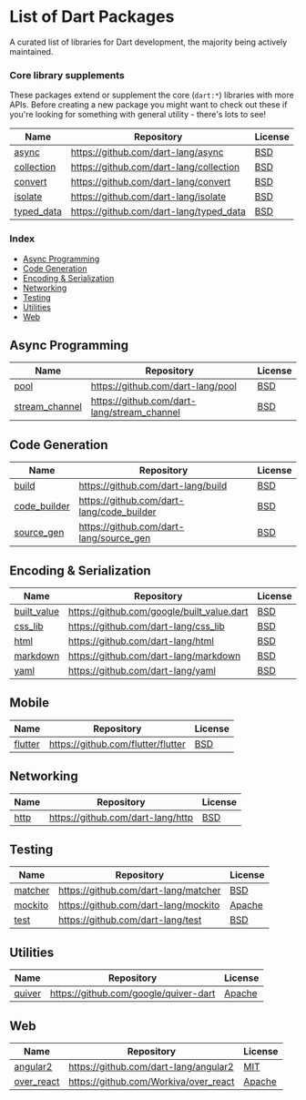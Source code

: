 # List of Dart Packages

A curated list of libraries for Dart development, the majority being actively maintained.

### Core library supplements

These packages extend or supplement the core (`dart:*`) libraries with more APIs.
Before creating a new package you might want to check out these if you're looking
for something with general utility - there's lots to see!

Name | Repository | License
---- | ---------- | ------
[async](https://pub.dartlang.org/packages/async) | https://github.com/dart-lang/async | [BSD](https://github.com/dart-lang/async/blob/master/LICENSE)
[collection](https://pub.dartlang.org/packages/collection) | https://github.com/dart-lang/collection | [BSD](https://github.com/dart-lang/collection/blob/master/LICENSE)
[convert](https://pub.dartlang.org/packages/convert) | https://github.com/dart-lang/convert | [BSD](https://github.com/dart-lang/convert/blob/master/LICENSE)
[isolate](https://pub.dartlang.org/packages/isolate) | https://github.com/dart-lang/isolate | [BSD](https://github.com/dart-lang/isolate/blob/master/LICENSE)
[typed_data](https://pub.dartlang.org/packages/typed_data) | https://github.com/dart-lang/typed_data | [BSD](https://github.com/dart-lang/typed_data/blob/master/LICENSE)

### Index

* [Async Programming](#async)
* [Code Generation](#codegen)
* [Encoding & Serialization](#encoding)
* [Networking](#networking)
* [Testing](#testing)
* [Utilities](#utilities)
* [Web](#web)

## Async Programming

Name | Repository | License
---- | ---------- | ------
[pool](https://pub.dartlang.org/packages/pool) | https://github.com/dart-lang/pool | [BSD](https://github.com/dart-lang/pool/blob/master/LICENSE)
[stream_channel](https://pub.dartlang.org/packages/stream_channel) | https://github.com/dart-lang/stream_channel | [BSD](https://github.com/dart-lang/stream_channel/blob/master/LICENSE)

## Code Generation

Name | Repository | License
---- | ---------- | ------
[build](https://pub.dartlang.org/packages/build) | https://github.com/dart-lang/build | [BSD](https://github.com/dart-lang/build/blob/master/LICENSE)
[code_builder](https://pub.dartlang.org/packages/code_builder) | https://github.com/dart-lang/code_builder | [BSD](https://github.com/dart-lang/code_builder/blob/master/LICENSE)
[source_gen](https://pub.dartlang.org/packages/source_gen) | https://github.com/dart-lang/source_gen | [BSD](https://github.com/dart-lang/source_gen/blob/master/LICENSE)

## Encoding & Serialization

Name | Repository | License
---- | ---------- | ------
[built_value](https://pub.dartlang.org/packages/built_value) | https://github.com/google/built_value.dart | [BSD](https://github.com/google/built_value.dart/blob/master/LICENSE)
[css_lib](https://pub.dartlang.org/packages/css_lib) | https://github.com/dart-lang/css_lib | [BSD](https://github.com/dart-lang/css_lib/blob/master/LICENSE)
[html](https://pub.dartlang.org/packages/css_lib) | https://github.com/dart-lang/html | [BSD](https://github.com/dart-lang/html/blob/master/LICENSE)
[markdown](https://pub.dartlang.org/packages/markdown) | https://github.com/dart-lang/markdown | [BSD](https://github.com/dart-lang/markdown/blob/master/LICENSE)
[yaml](https://pub.dartlang.org/packages/yaml) | https://github.com/dart-lang/yaml | [BSD](https://github.com/dart-lang/yaml/blob/master/LICENSE)

## Mobile

Name | Repository | License
---- | ---------- | ------
[flutter](https://flutter.io) | https://github.com/flutter/flutter | [BSD](https://github.com/flutter/flutter/blob/master/LICENSE)

## Networking

Name | Repository | License
---- | ---------- | ------
[http](https://pub.dartlang.org/packages/http) | https://github.com/dart-lang/http | [BSD](https://github.com/dart-lang/http/blob/master/LICENSE)

## Testing

Name | Repository | License
---- | ---------- | ------
[matcher](https://pub.dartlang.org/packages/matcher) | https://github.com/dart-lang/matcher | [BSD](https://github.com/dart-lang/matcher/blob/master/LICENSE)
[mockito](https://pub.dartlang.org/packages/mockito) | https://github.com/dart-lang/mockito | [Apache](https://github.com/dart-lang/mockito/blob/master/LICENSE)
[test](https://pub.dartlang.org/packages/test) | https://github.com/dart-lang/test | [BSD](https://github.com/dart-lang/test/blob/master/LICENSE)

## Utilities

Name | Repository | License
---- | ---------- | ------
[quiver](https://pub.dartlang.org/packages/quiver) | https://github.com/google/quiver-dart | [Apache](https://github.com/google/quiver-dart/blob/master/LICENSE)

## Web

Name | Repository | License
---- | ---------- | ------
[angular2](https://pub.dartlang.org/packages/angular2) | https://github.com/dart-lang/angular2 | [MIT](https://github.com/dart-lang/angular2/blob/master/LICENSE)
[over_react](https://pub.dartlang.org/packages/over_react) | https://github.com/Workiva/over_react | [Apache](https://github.com/Workiva/over_react/blob/master/LICENSE)
